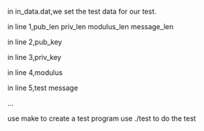 in in_data.dat,we set the test data for our test.

in line 1,pub_len priv_len modulus_len message_len

in line 2,pub_key

in line 3,priv_key

in line 4,modulus

in line 5,test message

...




use make to create a test program
use ./test to do the test
